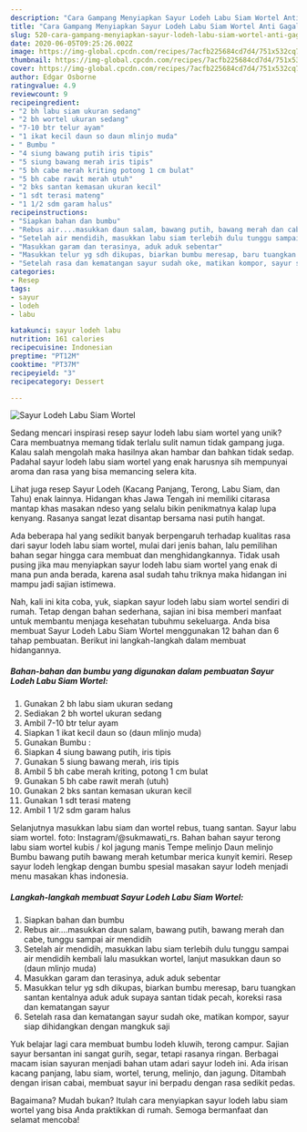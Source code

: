 ```yaml
---
description: "Cara Gampang Menyiapkan Sayur Lodeh Labu Siam Wortel Anti Gagal"
title: "Cara Gampang Menyiapkan Sayur Lodeh Labu Siam Wortel Anti Gagal"
slug: 520-cara-gampang-menyiapkan-sayur-lodeh-labu-siam-wortel-anti-gagal
date: 2020-06-05T09:25:26.002Z
image: https://img-global.cpcdn.com/recipes/7acfb225684cd7d4/751x532cq70/sayur-lodeh-labu-siam-wortel-foto-resep-utama.jpg
thumbnail: https://img-global.cpcdn.com/recipes/7acfb225684cd7d4/751x532cq70/sayur-lodeh-labu-siam-wortel-foto-resep-utama.jpg
cover: https://img-global.cpcdn.com/recipes/7acfb225684cd7d4/751x532cq70/sayur-lodeh-labu-siam-wortel-foto-resep-utama.jpg
author: Edgar Osborne
ratingvalue: 4.9
reviewcount: 9
recipeingredient:
- "2 bh labu siam ukuran sedang"
- "2 bh wortel ukuran sedang"
- "7-10 btr telur ayam"
- "1 ikat kecil daun so daun mlinjo muda"
- " Bumbu "
- "4 siung bawang putih iris tipis"
- "5 siung bawang merah iris tipis"
- "5 bh cabe merah kriting potong 1 cm bulat"
- "5 bh cabe rawit merah utuh"
- "2 bks santan kemasan ukuran kecil"
- "1 sdt terasi mateng"
- "1 1/2 sdm garam halus"
recipeinstructions:
- "Siapkan bahan dan bumbu"
- "Rebus air....masukkan daun salam, bawang putih, bawang merah dan cabe, tunggu sampai air mendidih"
- "Setelah air mendidih, masukkan labu siam terlebih dulu tunggu sampai air mendidih kembali lalu masukkan wortel, lanjut masukkan daun so (daun mlinjo muda)"
- "Masukkan garam dan terasinya, aduk aduk sebentar"
- "Masukkan telur yg sdh dikupas, biarkan bumbu meresap, baru tuangkan santan kentalnya aduk aduk supaya santan tidak pecah, koreksi rasa dan kematangan sayur"
- "Setelah rasa dan kematangan sayur sudah oke, matikan kompor, sayur siap dihidangkan dengan mangkuk saji"
categories:
- Resep
tags:
- sayur
- lodeh
- labu

katakunci: sayur lodeh labu 
nutrition: 161 calories
recipecuisine: Indonesian
preptime: "PT12M"
cooktime: "PT37M"
recipeyield: "3"
recipecategory: Dessert

---
```



![Sayur Lodeh Labu Siam Wortel](https://img-global.cpcdn.com/recipes/7acfb225684cd7d4/751x532cq70/sayur-lodeh-labu-siam-wortel-foto-resep-utama.jpg)

Sedang mencari inspirasi resep sayur lodeh labu siam wortel yang unik? Cara membuatnya memang tidak terlalu sulit namun tidak gampang juga. Kalau salah mengolah maka hasilnya akan hambar dan bahkan tidak sedap. Padahal sayur lodeh labu siam wortel yang enak harusnya sih mempunyai aroma dan rasa yang bisa memancing selera kita.

Lihat juga resep Sayur Lodeh (Kacang Panjang, Terong, Labu Siam, dan Tahu) enak lainnya. Hidangan khas Jawa Tengah ini memiliki citarasa mantap khas masakan ndeso yang selalu bikin penikmatnya kalap lupa kenyang. Rasanya sangat lezat disantap bersama nasi putih hangat.

Ada beberapa hal yang sedikit banyak berpengaruh terhadap kualitas rasa dari sayur lodeh labu siam wortel, mulai dari jenis bahan, lalu pemilihan bahan segar hingga cara membuat dan menghidangkannya. Tidak usah pusing jika mau menyiapkan sayur lodeh labu siam wortel yang enak di mana pun anda berada, karena asal sudah tahu triknya maka hidangan ini mampu jadi sajian istimewa.


Nah, kali ini kita coba, yuk, siapkan sayur lodeh labu siam wortel sendiri di rumah. Tetap dengan bahan sederhana, sajian ini bisa memberi manfaat untuk membantu menjaga kesehatan tubuhmu sekeluarga. Anda bisa membuat Sayur Lodeh Labu Siam Wortel menggunakan 12 bahan dan 6 tahap pembuatan. Berikut ini langkah-langkah dalam membuat hidangannya.

<!--inarticleads1-->

##### Bahan-bahan dan bumbu yang digunakan dalam pembuatan Sayur Lodeh Labu Siam Wortel:

1. Gunakan 2 bh labu siam ukuran sedang
1. Sediakan 2 bh wortel ukuran sedang
1. Ambil 7-10 btr telur ayam
1. Siapkan 1 ikat kecil daun so (daun mlinjo muda)
1. Gunakan  Bumbu :
1. Siapkan 4 siung bawang putih, iris tipis
1. Gunakan 5 siung bawang merah, iris tipis
1. Ambil 5 bh cabe merah kriting, potong 1 cm bulat
1. Gunakan 5 bh cabe rawit merah (utuh)
1. Gunakan 2 bks santan kemasan ukuran kecil
1. Gunakan 1 sdt terasi mateng
1. Ambil 1 1/2 sdm garam halus


Selanjutnya masukkan labu siam dan wortel rebus, tuang santan. Sayur labu siam wortel. foto: Instagram/@sukmawati_rs. Bahan bahan sayur terong labu siam wortel kubis / kol jagung manis Tempe melinjo Daun melinjo Bumbu bawang putih bawang merah ketumbar merica kunyit kemiri. Resep sayur lodeh lengkap dengan bumbu spesial masakan sayur lodeh menjadi menu masakan khas indonesia. 

<!--inarticleads2-->

##### Langkah-langkah membuat Sayur Lodeh Labu Siam Wortel:

1. Siapkan bahan dan bumbu
1. Rebus air....masukkan daun salam, bawang putih, bawang merah dan cabe, tunggu sampai air mendidih
1. Setelah air mendidih, masukkan labu siam terlebih dulu tunggu sampai air mendidih kembali lalu masukkan wortel, lanjut masukkan daun so (daun mlinjo muda)
1. Masukkan garam dan terasinya, aduk aduk sebentar
1. Masukkan telur yg sdh dikupas, biarkan bumbu meresap, baru tuangkan santan kentalnya aduk aduk supaya santan tidak pecah, koreksi rasa dan kematangan sayur
1. Setelah rasa dan kematangan sayur sudah oke, matikan kompor, sayur siap dihidangkan dengan mangkuk saji


Yuk belajar lagi cara membuat bumbu lodeh kluwih, terong campur. Sajian sayur bersantan ini sangat gurih, segar, tetapi rasanya ringan. Berbagai macam isian sayuran menjadi bahan utam adari sayur lodeh ini. Ada irisan kacang panjang, labu siam, wortel, terung, melinjo, dan jagung. Ditambah dengan irisan cabai, membuat sayur ini berpadu dengan rasa sedikit pedas. 

Bagaimana? Mudah bukan? Itulah cara menyiapkan sayur lodeh labu siam wortel yang bisa Anda praktikkan di rumah. Semoga bermanfaat dan selamat mencoba!
